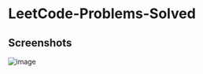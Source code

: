 # LeetCode-Problems-Solved

## Screenshots 

![image](https://github.com/user-attachments/assets/372ede7a-9544-45b4-86ae-ad64fb02a0df)
